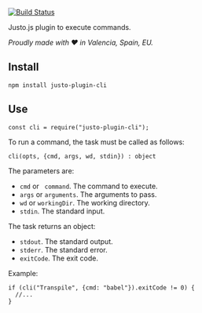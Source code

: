 [![Build Status](https://travis-ci.org/justojsp/justo-plugin-cli.svg)](https://travis-ci.org/justojsp/justo-plugin-cli)

Justo.js plugin to execute commands.

*Proudly made with ♥ in Valencia, Spain, EU.*

## Install

```
npm install justo-plugin-cli
```

## Use

```
const cli = require("justo-plugin-cli");
```

To run a command, the task must be called as follows:

```
cli(opts, {cmd, args, wd, stdin}) : object
```

The parameters are:

- `cmd` or ` command`. The command to execute.
- `args` or `arguments`. The arguments to pass.
- `wd` or `workingDir`. The working directory.
- `stdin`. The standard input.

The task returns an object:

- `stdout`. The standard output.
- `stderr`. The standard error.
- `exitCode`. The exit code.

Example:

```
if (cli("Transpile", {cmd: "babel"}).exitCode != 0) {
  //...
}
```
